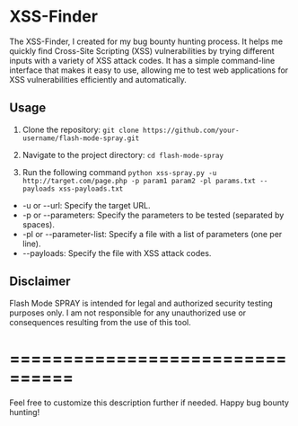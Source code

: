 # XSS-Finder
The XSS-Finder,  I created for my bug bounty hunting process. It helps me quickly find Cross-Site Scripting (XSS) vulnerabilities by trying different inputs with a variety of XSS attack codes. It has a simple command-line interface that makes it easy to use, allowing me to test web applications for XSS vulnerabilities efficiently and automatically.

## Usage
1. Clone the repository:
     ```git clone https://github.com/your-username/flash-mode-spray.git```
2. Navigate to the project directory:
    ```cd flash-mode-spray```

3. Run the following command
    ``` python xss-spray.py -u http://target.com/page.php -p param1 param2 -pl params.txt --payloads xss-payloads.txt ```

- -u or --url: Specify the target URL.
- -p or --parameters: Specify the parameters to be tested (separated by spaces).
- -pl or --parameter-list: Specify a file with a list of parameters (one per line).
- --payloads: Specify the file with XSS attack codes.


## Disclaimer
Flash Mode SPRAY is intended for legal and authorized security testing purposes only. I am not responsible for any unauthorized use or consequences resulting from the use of this tool.

# ================================
Feel free to customize this description further if needed. Happy bug bounty hunting!
